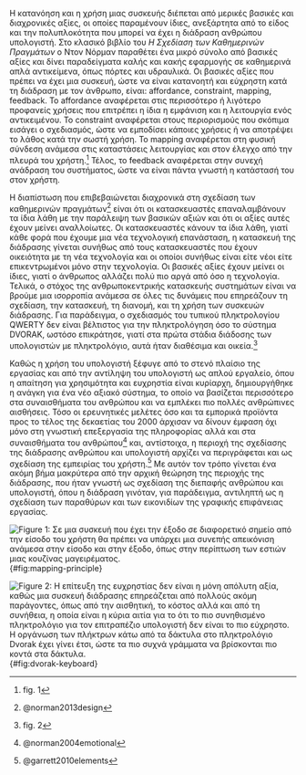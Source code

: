 Η κατανόηση και η χρήση μιας συσκευής διέπεται από μερικές βασικές και
διαχρονικές αξίες, οι οποίες παραμένουν ίδιες, ανεξάρτητα από το είδος
και την πολυπλοκότητα που μπορεί να έχει η διάδραση ανθρώπου υπολογιστή.
Στο κλασικό βιβλίο του *Η Σχεδίαση των Καθημερινών Πραγμάτων* ο Ντον
Νόρμαν παραθέτει ένα μικρό σύνολο από βασικές αξίες και δίνει
παραδείγματα καλής και κακής εφαρμογής σε καθημερινά απλά αντικείμενα,
όπως πόρτες και υδραυλικά. Οι βασικές αξίες που πρέπει να έχει μια
συσκευή, ώστε να είναι κατανοητή και εύχρηστη κατά τη διάδραση με τον
άνθρωπο, είναι: affordance, constraint, mapping, feedback. Το affordance
αναφέρεται στις περισσότερο ή λιγότερο προφανείς χρήσεις που επιτρέπει η
ίδια η εμφάνιση και η λειτουργία ενός αντικειμένου. Το constraint
αναφέρεται στους περιορισμούς που σκόπιμα εισάγει ο σχεδιασμός, ώστε να
εμποδίσει κάποιες χρήσεις ή να αποτρέψει το λάθος κατά την σωστή χρήση.
Το mapping αναφέρεται στη φυσική σύνδεση ανάμεσα στις καταστάσεις
λειτουργίας και στον έλεγχο από την πλευρά του χρήστη.[^1] Τέλος, το
feedback αναφέρεται στην συνεχή ανάδραση του συστήματος, ώστε να είναι
πάντα γνωστή η κατάστασή του στον χρήστη.

Η διαπίστωση που επιβεβαιώνεται διαχρονικά στη σχεδίαση των καθημερινών
πραγμάτων[^2] είναι ότι οι κατασκευαστές επαναλαμβάνουν τα ίδια λάθη με
την παράλειψη των βασικών αξιών και ότι οι αξίες αυτές έχουν μείνει
αναλλοίωτες. Οι κατασκευαστές κάνουν τα ίδια λάθη, γιατί κάθε φορά που
έχουμε μια νέα τεχνολογική επανάσταση, η κατασκευή της διάδρασης γίνεται
συνήθως από τους κατασκευαστές που έχουν οικειότητα με τη νέα τεχνολογία
και οι οποίοι συνήθως είναι είτε νέοι είτε επικεντρωμένοι μόνο στην
τεχνολογία. Οι βασικές αξίες έχουν μείνει οι ίδιες, γιατί ο άνθρωπος
αλλάζει πολύ πιο αργά από όσο η τεχνολογία. Τελικά, ο στόχος της
ανθρωποκεντρικής κατασκευής συστημάτων είναι να βρούμε μια ισορροπία
ανάμεσα σε όλες τις δυνάμεις που επηρεάζουν τη σχεδίαση, την κατασκευή,
τη διανομή, και τη χρήση των συσκευών διάδρασης. Για παράδειγμα, ο
σχεδιασμός του τυπικού πληκτρολογίου QWERTY δεν είναι βέλτιστος για την
πληκτρολόγηση όσο το σύστημα DVORAK, ωστόσο επικράτησε, γιατί στα πρώτα
στάδια διάδοσης των υπολογιστών με πληκτρολόγιο, αυτά ήταν διαθέσιμα και
οικεία.[^3]

Καθώς η χρήση του υπολογιστή ξέφυγε από το στενό πλαίσιο της εργασίας
και από την αντίληψη του υπολογιστή ως απλού εργαλείο, όπου η απαίτηση
για χρησιμότητα και ευχρηστία είναι κυρίαρχη, δημιουργήθηκε η ανάγκη για
ένα νέο αξιακό σύστημα, το οποίο να βασίζεται περισσότερο στα
συναισθήματα του ανθρώπου και να εμπλέκει πιο πολλές ανθρώπινες
αισθήσεις. Τόσο οι ερευνητικές μελέτες όσο και τα εμπορικά προϊόντα προς
το τέλος της δεκαετίας του 2000 άρχισαν να δίνουν έμφαση όχι μόνο στη
γνωστική επεξεργασία της πληροφορίας αλλά και στα συναισθήματα του
ανθρώπου[^4] και, αντίστοιχα, η περιοχή της σχεδίασης της διάδρασης
ανθρώπου και υπολογιστή αρχίζει να περιγράφεται και ως σχεδίαση της
εμπειρίας του χρήστη.[^5] Με αυτόν τον τρόπο γίνεται ένα ακόμη βήμα
μακρύτερα από την αρχική θεώρηση της περιοχής της διάδρασης, που ήταν
γνωστή ως σχεδίαση της διεπαφής ανθρώπου και υπολογιστή, όπου η διάδραση
γινόταν, για παράδειγμα, αντιληπτή ως η σχεδίαση των παραθύρων και των
εικονιδίων της γραφικής επιφάνειας εργασίας.

![Figure 1: Σε μια συσκευή που έχει την έξοδο σε διαφορετικό σημείο από
την είσοδο του χρήστη θα πρέπει να υπάρχει μια συνεπής απεικόνιση
ανάμεσα στην είσοδο και στην έξοδο, όπως στην περίπτωση των εστιών μιας
κουζίνας
μαγειρέματος.](/images/mapping-principle.jpg){#fig:mapping-principle}

![Figure 2: Η επίτευξη της ευχρηστίας δεν είναι η μόνη απόλυτη αξία,
καθώς μια συσκευή διάδρασης επηρεάζεται από πολλούς ακόμη παράγοντες,
όπως από την αισθητική, το κόστος αλλά και από τη συνήθεια, η οποία
είναι η κύρια αιτία για το ότι το πιο συνηθισμένο πληκτρολόγιο για τον
επιτραπέζιο υπολογιστή δεν είναι το πιο εύχρηστο. Η οργάνωση των
πλήκτρων κάτω από τα δάκτυλα στο πληκτρολόγιο Dvorak έχει γίνει έτσι,
ώστε τα πιο συχνά γράμματα να βρίσκονται πιο κοντά στα
δάκτυλα.](/images/dvorak-keyboard.png){#fig:dvorak-keyboard}

[^1]: fig. 1

[^2]: @norman2013design

[^3]: fig. 2

[^4]: @norman2004emotional

[^5]: @garrett2010elements
